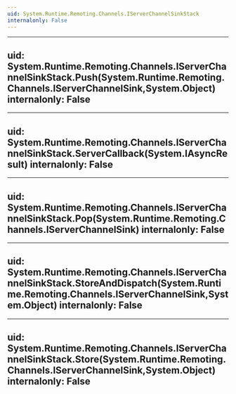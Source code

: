 ```yaml
---
uid: System.Runtime.Remoting.Channels.IServerChannelSinkStack
internalonly: False
---
```


---
uid: System.Runtime.Remoting.Channels.IServerChannelSinkStack.Push(System.Runtime.Remoting.Channels.IServerChannelSink,System.Object)
internalonly: False
---

---
uid: System.Runtime.Remoting.Channels.IServerChannelSinkStack.ServerCallback(System.IAsyncResult)
internalonly: False
---

---
uid: System.Runtime.Remoting.Channels.IServerChannelSinkStack.Pop(System.Runtime.Remoting.Channels.IServerChannelSink)
internalonly: False
---

---
uid: System.Runtime.Remoting.Channels.IServerChannelSinkStack.StoreAndDispatch(System.Runtime.Remoting.Channels.IServerChannelSink,System.Object)
internalonly: False
---

---
uid: System.Runtime.Remoting.Channels.IServerChannelSinkStack.Store(System.Runtime.Remoting.Channels.IServerChannelSink,System.Object)
internalonly: False
---
